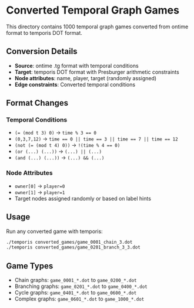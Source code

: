 # Converted Temporal Graph Games

This directory contains 1000 temporal graph games converted from ontime format to temporis DOT format.

## Conversion Details

- **Source**: ontime .tg format with temporal conditions
- **Target**: temporis DOT format with Presburger arithmetic constraints
- **Node attributes**: name, player, target (randomly assigned)
- **Edge constraints**: Converted temporal conditions

## Format Changes

### Temporal Conditions
- `(= (mod t 3) 0)` → `time % 3 == 0`
- `(0,3,7,12)` → `time == 0 || time == 3 || time == 7 || time == 12`
- `(not (= (mod t 4) 0))` → `!(time % 4 == 0)`
- `(or (...) (...))` → `(...) || (...)`
- `(and (...) (...))` → `(...) && (...)`

### Node Attributes
- `owner[0]` → `player=0`
- `owner[1]` → `player=1`
- Target nodes assigned randomly or based on label hints

## Usage

Run any converted game with temporis:
```bash
./temporis converted_games/game_0001_chain_3.dot
./temporis converted_games/game_0201_branch_3_3.dot
```

## Game Types

- Chain graphs: `game_0001_*.dot` to `game_0200_*.dot`
- Branching graphs: `game_0201_*.dot` to `game_0400_*.dot`
- Cycle graphs: `game_0401_*.dot` to `game_0600_*.dot`
- Complex graphs: `game_0601_*.dot` to `game_1000_*.dot`
